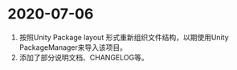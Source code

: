 # 2020-07-06

1. 按照Unity Package layout 形式重新组织文件结构，以期使用Unity PackageManager来导入该项目。
2. 添加了部分说明文档、CHANGELOG等。
